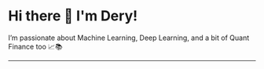 # Hi there 👋 I'm Dery!

I’m passionate about Machine Learning, Deep Learning, and a bit of Quant Finance too 📈📚

---



